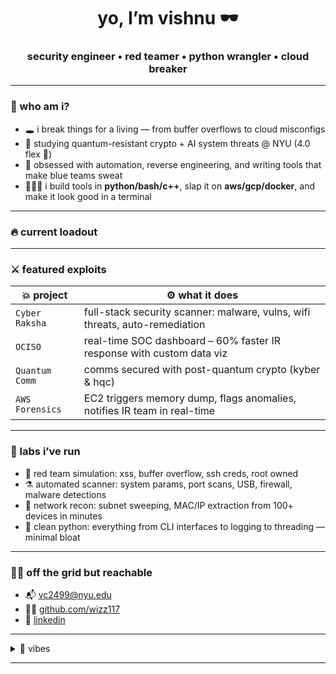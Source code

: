 <h1 align="center">yo, I’m vishnu 🕶️</h1>
<h3 align="center">security engineer • red teamer • python wrangler • cloud breaker</h3>

---
<!-- @@@@@@@@@@@@@@@@@@@@@@@@@@@@@@@@@@@@@@@@@@@@@@@@@@@@@@@@@@@@@@@@@%*++=++===---=====+#@@@@@@@@@@@@@@@
@@@@@@@@@@@@@@@@@@@@@@@@@@@@@@@@@@@@@@@@@@@@@@@@@@@@@@@@@@@@%#+---===--========+=+++++%@@@@@@@@@@@@@
@@@@@@@@@@@@@@@@@@@@@@@@@@@@@@@@@@@@@@@@@@@@@@@@@@@@@@@@@@#*++===++++*++==+**++===+**+=*@@@@@@@@@@@@
@@@@@@@@@@@@@@@@@@@@@@@@@@@@@@@@@@@@@@@@@@@@@@@@@@@@@@@@%#*****++====-=======+*++==*++++*@@@@@@@@@@@
@@@@@@@@@@@@@@@@@@@@@@@@@@@@@@@@@@@@@@@@@@@@@@@@@@@@@@@##**+=++====+**+*+++==+==*#***+-=+#@@@@@@@@@@
@@@@@@@@@@@@@@@@@@@@@@@@@@@@@@@@@@@@@@@@@@@@@@@@@@@@@%#******+*+===+==+*********##**==-+==#@@@@@@@@@
@@@@@@@@@@@@@@@@@@@@@@@@@@@@@@@@@@@@@@@@@@@@@@@@@@@@######***#***#####***####**+=-=+*======#@@@@@@@@
@@@@@@@@@@@@@@@@@@@@@@@@@@@@@@@@@@@@@@@@@@@@@@@@@@@%%%########******#####**###***##***++++=+@@@@@@@@
@@@@@@@@@@@@@@@@@@@@@@@@@@@@@@@@@@@@@@@@@@@@@@@@@@@+*###*##%%#%%%%##%%###*++++==+*###***+===*@@@@@@@
@@@@@@@@@@@@@@@@@@@@@@@@@@@@@@@@@@@@@@@@@@@@@@@@@@%+**#**###%%%####%##**==------=+******+====@@@@@@@
@@@@@@@@@@@@@@@@@@@@@@@@@@@@@@@@@@@@@@@@@@@@@@@@@@%#*#%%%%%%%%%%%%##**+=----------=+++++++===%@@@@@@
@@@@@@@@@@@@@@@@@@@@@@@@@@@@@@@@@@@@@@@@@@@@@@@@@@%%%%%%%%%%%####**+++=--:::---------=++++++=*@@@@@@
@@@@@@@@@@@@@@@@@@@@@@@@@@@@@@@@@@@@@@@@@@@@@@@@@@%%%%%%%%#####**++==--::::::::::::::::-+*+==+##%@@@
@@@@@@@@@@@@@@@@@@@@@@@@@@@@@@@@@@@@@@@@@@@@@@@@@@@%%%%%%##***+++==---::::::::----::::::-+===-=+++*@
@@@@@@@@@@@@@@@@@@@@@@@@@@@@@@@@@@@@@@@@@@@@@@@@@@@@@%%%##*+++=====-------=+++*++===-:..:=+==+=-=++%
@@@@@@@@@@@@@@@@@@@@@@@@@@@@@@@@@@@@@@@@@@@@@@@@@@@@@@%##**+===========+*#%#**++++*#*--:::===+==--=%
@@@@@@@@@@@@@@@@@@@@@@@@@@@@@@@@@@@@@@@@@@@@@@@@@@@@@@@%#*+++====++++*########*+++++=--::::--+++=-=@
@@@@@@@@@@@@@@@@@@@@@@@@@@@@@@@@@@@@@@@@@@@@@@@@@@@@@@@%#*++*****##**##****++*+===-:-::::::--===-=*@
@@@@@@@@@@@@@@@@@@@@@@@@@@@@@@@@@@@@@@@@@@@@@@@@@@@@@@@@#%%###**###*+=*++***+++=-:::-::::::-==--==%@
@@@@@@@@@@@@@@@@@@@@@@@@@@@@@@@@@@@@@@@@@@@@@@@@@@@@@@@@@#*******#%=--==---:--:::...:::::::====--#@@
@@@@@@@@@@@@@@@@@@@@@@@@@@@@@@@@@@@@@@@@@@@@@@@@@@@@@@@@@#*#*+++**+=::-==--::::::::--::::::-=-==-==#
@@@@@@@@@@@@@@@@@@@@@@@@@@@@@@@@@@@@@@@@@@@@@@@@@@@@@@@@@@#******++=:::----:-===-=====------=+=--===
@@@@@@@@@##*=-::=#@@@@@@@@@@@@@@@@@@@@@@@@@@@@@@@@@@@@@@@@@**++++++=-::::::-=-=+++++++======+=--=-+#
@@@@@=-:----:-===:-*@@@@@@@@@@@@@@@@@@@@@@@@@@@@@@@@@@@@@@@%+===+==+=--==+*+=--=+**+++++++=+++---:--
@@@@+:------=+-::::::::-+#@@@@@@@@@@@@@@@@@@@@@@@@@@@@@@@@@@*+++***#***####+===+*###++++++++*+--:::-
@@@@%----=*#=::::::::::::::--:::-+%@@@@@@@@@@@@@@@@@@@@@@@@@%****##%%%%%%#*++**#####*++****#*=--:-==
@@@@@#--+#*=:.:::::-::::::-=:-=----=%@@@@@@@@@@@@@@@@@@@@@@@@#***#%%%###++==+=*+=++******###=----=-=
@@@@@+#%#*-.::::---:::::::----====-=-=%@@@@@@@@@@@@@@@@@@@@@%+####%%%%#**+***=-==+******###+-====+=-
@@@@@@@@+-:..:-----:::::::---=====-----*@@@@@@@@@@@@@@@@@@%#%###%######**+====+++****####%+=+*+++===
@@@@@@@%-:::::--::.:::::::-:--====+*###+%@@@@@@@@@@@@@@@@%#%%%##%%%%%####***####*****###%+=***+++===
@@@@@@@++%+---:...:..-:-:::----+*%%%##*#@@@@@@@@@@@@@@@@###%%%%%%%%%%%%%%%%%%##*+=+**#%%++####*+====
@@@@@@@=-*+--:.:-++=:.::::--=+*#%%#***%@@@@@@@@@@@@@@@@###%%%%%%%%%%%%%%%%##**#**+*#%#+=*###**+=--=*
@@@@@@@+=-:-:.:=+#%%#+--:---=++*#*=:#@@@@@@@@@@@@@@@@@####%%%%%%%%%@%%%%%%%##%%%%%%%+=#%##*+++=-=-*#
@@@@@@%=::::::-=+##*#*+=+++++++++=::#@@@@@@@@@@@@@@@@%##%#%%%%%%%%%@@%%%%%%%%%%@@%*#%%#%#*+++--=*#**
@@@@@%-::--::::--=--:-=+-:==+++===::#@@@@@@@@@@@@@@@@####%%%%%%%%%%@@@%%%%%#%%%%%#%##%%#++*+-=+##**#
@@@%=::--::.:---:-=+++=-::--===-==::%@@@@@@@@@@@@@@@####%%%%%%%%%%%@@@@%%####***#####*++*#*#####*###
@@=:-==-:::::---:::------======--=:-@@@@@@@@@@@@@@@%#####%%%%%%%%%%%@@@@@%######*+*++-=###%%%%##%%%%
@*====-:::::-==---=--========--==-:-@@@@@@@@@@@@@@@######%%%%%%%%%%%%%@@@@%#*##*+==-=*%%%%%%#%%%%%%%
*+==+*+-:::-=-------=++++=====++=-:=@@@@@@@@@@@@@@@#######%%%%%%%%%%%%%%@@@@@@%%###%%%%%%%%%%%%%%%%%
%%%@%%*----------:-=+++======++==:::-%@@@@@@@@@@@@%#####%%%#%%%@%%@%%%%%%%%%@@@@@@@@@%%%%%%%%%%%%%##
%#%%%*+=---=---===+======--++++=-:..:-%@@@@@@@@@@@%########%%%%%@%%@%%%%%%%%%@@@@@@@@@%%%%%%%%%%####
@@@@%#*++===*##***++====--=+=-==:::...-%@@@@@@@@@@####%%######%%%%%%@%%%%%%%%%@@@@@@@@@%%%%%%%######
@@@@@@*--==+++++++++=++====-==--::::...-%@@@@@@@@##############%%@%%%@%%%%%%%%%@@@%@%%%%%%%%########
@@@@@*-:-===++++++==--=+======--::.....=%@@@@@@@###############%%@@%%%@@%%%%%%##%@%%%%%%%%#####****#
@@@@@=:.:--=++++++=-=-====+===--::....:=%@@@@@@%****#####%%%%%%%%%@@%%%@@%%%%%%##%%%%%%%%#####*****#
@@@@@*:.:-===+++=======-=---==--::...::*@@@@@@@**#############%%%@@#%%%%@@%%%%%%##%%#########*****##
@@@@@%:.:====+++++===-==-=-=-:-:.::.:::*@@@@@@#********#######%%%@@%@%%%%@@@%%%%%#*######*****++++*#
@@@@@@-:-::============--==::..-..:::..+@@@@@%*#**#**##########%@@#@@%%%%%@@@%%%%%**#*******+++++++*
@@@@@%:::-+=-========--=--:.:..:--:::.:-%@@@@#**#******#####%%%@%#@@@@%%%%%@@@@%%@%************+++++
@@@@@=::----++====-==---:.:.:-::::--::::=@@@%#****######%%###%%%#%@@@@@@%%%%@@@@@@@%#****###%#######
@@@@*::--::-:--=+++++=--::::::.::::::::::#@%*#*###******####%%%*%@@@@@@@@@%%%%@@@@@@@%***+++*#%%%%%%
@@@@=:::-----::=---=---:::.::::..:::::::-%@**#****######%#####*@@@@@@@@@%%@@%%%@@@@@@@%#*+++++**####
@@@#-:::::---::-=--:-::::::::::::.:.::::=@@*####***#######%%%%@@@@@@@@@@@%%@@%%%@@@@@@@@%%*++++++++*
@@@*::...:-::::::-=---:::-:::----:::::::+@@#*******###%%%%%%%#@@@@@@@@@@@%%%@@@%%@@@@@@@@@@%#*++=+++
@@@*-:.:-=++===-==--:::..:::.:::::::::--*@##*******#########%@@@@@@@@@@@@@%%%%@@@@@@@@@@@@@@@@%%#+++
@@@#-::--========+=------:.....::::::---+###%%######%%%%%%%%%@@@@@@@@@@@@@%%%%%@@@@@@@@@@@@@@@@@@@@@
@@@@=::-=======-=++=---==+=-....::---=-=%%*#############%%@%#@@@@@@@@@@@@@@@%@@@@@@@@@@@@@@@@@@@@@@@
@@@@+::-=====+++++++===-=++=-:.:---=+=-*#***########%%%%%@%#@@@@@@@@@@@@@@@@%@@@@@@@@@@@@@@@@@@@@@@@
@@@@#-:--====++++==++========-:-----===*#####*******####%##@@@@@@@@@@@@@@@@@@@@@@@@@@@@@@@@@@@@@@@@@
@@@@%=--==--=====--===++==-==----=++==#####**#********##%%#@@@@@@@@@@@@@@@@@@%%@@@@@@@@@@@@@@@@@@@@@
@@@@*-------==--=--===-==---=----+++==####******#*****#####@@@@@@@@@@@@@@@@@@@%@@@@@@@@@@@@@@@@@@@@@
@@@@#=-:::-==---=-==============+++=-=*##***************#%#@@@@@@@@%######%%%%#@@@@@@@@@@@@@@@@@@@@@
@@@@*==-:--=+=--==++======-----=+=---=+#####***##*******##%@@@##################%%%%%%%@@@@@@@@@@@@@ -->
### 🧠 who am i?

- 🕳️ i break things for a living — from buffer overflows to cloud misconfigs  
- 🧬 studying quantum-resistant crypto + AI system threats @ NYU (4.0 flex 💯)  
- 🤖 obsessed with automation, reverse engineering, and writing tools that make blue teams sweat  
- 👨🏽‍💻 i build tools in **python/bash/c++**, slap it on **aws/gcp/docker**, and make it look good in a terminal

---

### 🔥 current loadout


---

### ⚔️ featured exploits

| 💥 project | ⚙️ what it does |
|-----------|----------------|
| `Cyber Raksha` | full-stack security scanner: malware, vulns, wifi threats, auto-remediation |
| `OCISO` | real-time SOC dashboard – 60% faster IR response with custom data viz |
| `Quantum Comm` | comms secured with post-quantum crypto (kyber & hqc) |
| `AWS Forensics` | EC2 triggers memory dump, flags anomalies, notifies IR team in real-time |

---

### 🧪 labs i’ve run

- 🧨 red team simulation: xss, buffer overflow, ssh creds, root owned  
- ⚗️ automated scanner: system params, port scans, USB, firewall, malware detections  
- 🔭 network recon: subnet sweeping, MAC/IP extraction from 100+ devices in minutes  
- 🧼 clean python: everything from CLI interfaces to logging to threading — minimal bloat

---

### 🕵️‍♂️ off the grid but reachable

- 📬 [vc2499@nyu.edu](mailto:vc2499@nyu.edu)  
- 🧑‍💻 [github.com/wizz117](https://github.com/wizz117)  
- 🧠 [linkedin](https://www.linkedin.com/in/vishnu-ciripuram/)

---

<details>
<summary>🧃 vibes</summary>
black hoodies, linux terminals, exploit-db tabs open, coffee brewing, and logs flying.  
</details>

---
